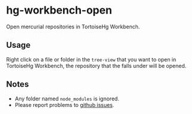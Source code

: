 # hg-workbench-open

Open mercurial repositories in TortoiseHg Workbench.

## Usage

Right click on a file or folder in the `tree-view` that you want to open in TortoiseHg Workbench, the repository that the falls under will be opened.

## Notes

- Any folder named `node_modules` is ignored.
- Please report problems to [github issues](https://github.com/pxgamer/hg-workbench-open-package/issues).
